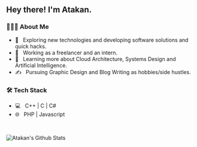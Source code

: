 <h2> Hey there! I'm Atakan.</h2>

<h3> 👨🏻‍💻 About Me </h3>

- 🤔 &nbsp; Exploring new technologies and developing software solutions and quick hacks.
- 💼 &nbsp; Working as a freelancer and an intern.
- 🌱 &nbsp; Learning more about Cloud Architecture, Systems Design and Artificial Intelligence.
- ✍️ &nbsp; Pursuing Graphic Design and Blog Writing as hobbies/side hustles.

<h3>🛠 Tech Stack</h3>

- 💻 &nbsp; C++ | C | C#
- 🌐 &nbsp; PHP | Javascript

<br/>

![Atakan's Github Stats](https://github-readme-stats.vercel.app/api?username=atakan75&show_icons=true_color=fff&icon_color=79ff97&text_color=9f9f9f&bg_color=151515)

